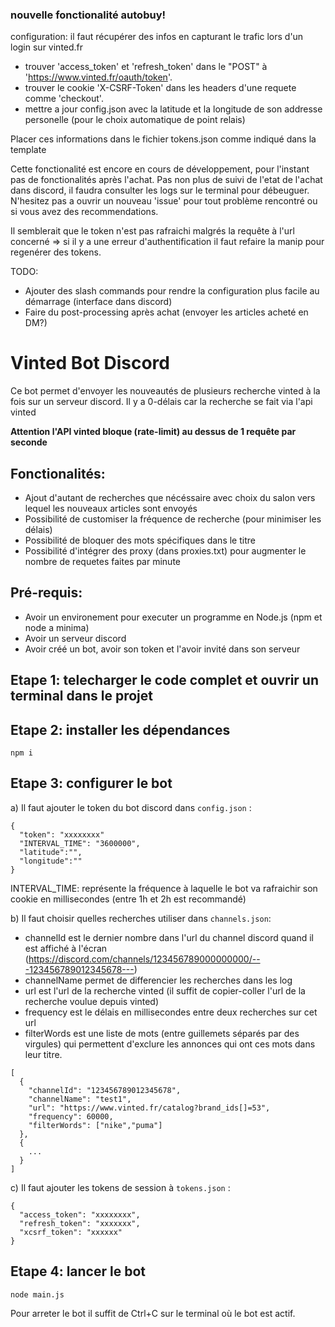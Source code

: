 ### nouvelle fonctionalité autobuy!

configuration:
  il faut récupérer des infos en capturant le trafic lors d'un login sur vinted.fr
  - trouver 'access_token' et 'refresh_token' dans le "POST" à 'https://www.vinted.fr/oauth/token'.
  - trouver le cookie 'X-CSRF-Token' dans les headers d'une requete comme 'checkout'.
  - mettre a jour config.json avec la latitude et la longitude de son addresse personelle (pour le choix automatique de point relais)

Placer ces informations dans le fichier tokens.json comme indiqué dans la template

Cette fonctionalité est encore en cours de développement, pour l'instant pas de fonctionalités après l'achat.
Pas non plus de suivi de l'etat de l'achat dans discord, il faudra consulter les logs sur le terminal pour débeuguer.
N'hesitez pas a ouvrir un nouveau 'issue' pour tout problème rencontré ou si vous avez des recommendations.

Il semblerait que le token n'est pas rafraichi malgrés la requête à l'url concerné => si il y a une erreur d'authentification il faut refaire la manip pour regenérer des tokens.

TODO:
- Ajouter des slash commands pour rendre la configuration plus facile au démarrage (interface dans discord)
- Faire du post-processing après achat (envoyer les articles acheté en DM?)




# Vinted Bot Discord

Ce bot permet d'envoyer les nouveautés de plusieurs recherche vinted à la fois sur un serveur discord. Il y a 0-délais car la recherche se fait via l'api vinted

**Attention l'API vinted bloque (rate-limit) au dessus de 1 requête par seconde</font>**

Fonctionalités:
----------
- Ajout d'autant de recherches que nécéssaire avec choix du salon vers lequel les nouveaux articles sont envoyés
- Possibilité de customiser la fréquence de recherche (pour minimiser les délais)
- Possibilité de bloquer des mots spécifiques dans le titre
- Possibilité d'intégrer des proxy (dans proxies.txt) pour augmenter le nombre de requetes faites par minute


Pré-requis:
----------

- Avoir un environement pour executer un programme en Node.js (npm et node a minima)
- Avoir un serveur discord
- Avoir créé un bot, avoir son token et l'avoir invité dans son serveur


Etape 1: telecharger le code complet et ouvrir un terminal dans le projet
-------

Etape 2: installer les dépendances
-------
```
npm i
```

Etape 3: configurer le bot
-------

a) Il faut ajouter le token du bot discord dans `config.json` :
```
{
  "token": "xxxxxxxx"
  "INTERVAL_TIME": "3600000",
  "latitude":"",
  "longitude":""
}
```

INTERVAL_TIME: représente la fréquence à laquelle le bot va rafraichir son cookie en millisecondes (entre 1h et 2h est recommandé)

b) Il faut choisir quelles recherches utiliser dans `channels.json`:
  - channelId est le dernier nombre dans l'url du channel discord quand il est affiché à l'écran
(https://discord.com/channels/123456789000000000/---123456789012345678---)
  - channelName permet de differencier les recherches dans les log
  - url est l'url de la recherche vinted (il suffit de copier-coller l'url de la recherche voulue depuis vinted)
  - frequency est le délais en millisecondes entre deux recherches sur cet url
  - filterWords est une liste de mots (entre guillemets séparés par des virgules) qui permettent d'exclure les annonces qui ont ces mots dans leur titre.

```
[
  {
    "channelId": "123456789012345678",
    "channelName": "test1",
    "url": "https://www.vinted.fr/catalog?brand_ids[]=53",
    "frequency": 60000,
    "filterWords": ["nike","puma"]
  },
  {
    ...
  }
]
```

c) Il faut ajouter les tokens de session à `tokens.json` :
```
{
  "access_token": "xxxxxxxx",
  "refresh_token": "xxxxxxx",
  "xcsrf_token": "xxxxxx"
}
```


Etape 4: lancer le bot
-------
```
node main.js
```

Pour arreter le bot il suffit de Ctrl+C sur le terminal où le bot est actif.

